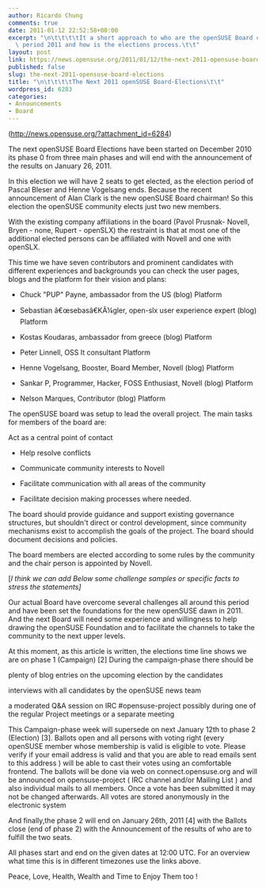 ```yaml
---
author: Ricardo Chung
comments: true
date: 2011-01-12 22:52:58+00:00
excerpt: "\n\t\t\t\tIt a short approach to who are the openSUSE Board candidates for\
  \ period 2011 and how is the elections process.\t\t"
layout: post
link: https://news.opensuse.org/2011/01/12/the-next-2011-opensuse-board-elections/
published: false
slug: the-next-2011-opensuse-board-elections
title: "\n\t\t\t\tThe Next 2011 openSUSE Board-Elections\t\t"
wordpress_id: 6283
categories:
- Announcements
- Board
---
```



(http://news.opensuse.org/?attachment_id=6284)

The next openSUSE Board Elections have been started on December 2010 its phase 0 from three main  phases and will end with the announcement of the results on January 26, 2011.

In this election we will have 2 seats to get elected, as the election period of Pascal Bleser and Henne Vogelsang ends. Because the recent announcement of Alan Clark is the new openSUSE Board chairman! So this election the openSUSE community elects just two new members.

With the existing company affiliations in the board (Pavol Prusnak- Novell, Bryen - none, Rupert - openSLX) the restraint is that at most one of the additional elected persons can be affiliated with Novell and one with openSLX.

This time we have seven contributors and prominent candidates with different experiences and backgrounds you can check the user pages, blogs and the platform for their vision and plans:



	
  * Chuck "PUP" Payne, ambassador from the US (blog)  Platform



	
  * Sebastian â€œsebasâ€KÃ¼gler, open-slx user experience expert (blog)  Platform



	
  * Kostas Koudaras, ambassador from greece (blog)  Platform



	
  * Peter Linnell, OSS It consultant  Platform



	
  * Henne Vogelsang, Booster, Board Member, Novell (blog)  Platform



	
  * Sankar P, Programmer, Hacker, FOSS Enthusiast, Novell (blog)  Platform



	
  * Nelson Marques, Contributor (blog)  Platform


The openSUSE board was setup to lead the overall project. The main tasks for members of the board are:

Act as a central point of contact

	
  * Help resolve conflicts



	
  * Communicate community interests to Novell



	
  * Facilitate communication with all areas of the community



	
  * Facilitate decision making processes where needed.


The board should provide guidance and support existing governance structures, but shouldn't direct or control development, since community mechanisms exist to accomplish the goals of the project. The board should document decisions and policies.

The board members are elected according to some rules by the community and the chair person is appointed by Novell.

[_I think we can add Below some challenge samples or specific facts to stress the statements]_

Our actual Board  have overcome several challenges all around this period and have been set the foundations for the new openSUSE dawn in 2011. And the next Board will need some experience and willingness to help drawing the openSUSE Foundation and to facilitate the channels to take the community to the next upper levels.

At this moment, as this article is written, the elections time line shows we are on phase 1 (Campaign) [2]  During the campaign-phase there should be

plenty of blog entries on the upcoming election by the candidates

interviews with all candidates by the openSUSE news team

a moderated Q&A session on IRC #opensuse-project possibly during one of the regular Project meetings or a separate meeting

This Campaign-phase week will supersede on next January 12th to phase 2 (Election) [3]. Ballots open and all persons with voting right (every openSUSE member whose membership is valid is eligible to vote. Please verify if your email address is valid and that you are able to read emails sent to this address )  will be able to cast their votes using an comfortable frontend. The ballots will be done via web on connect.opensuse.org and will be announced on opensuse-project ( IRC channel and/or Mailing List ) and also individual mails to all members. Once a vote has been submitted it may not be changed afterwards. All votes are stored anonymously in the electronic system

And finally,the phase 2 will end on January 26th, 2011 [4] with the Ballots close (end of phase 2) with the Announcement of the results of who are to fulfill the two seats.

All phases start and end on the given dates at 12:00 UTC. For an overview what time this is in different timezones use the links above.

Peace, Love, Health, Wealth and Time to Enjoy Them too !		

